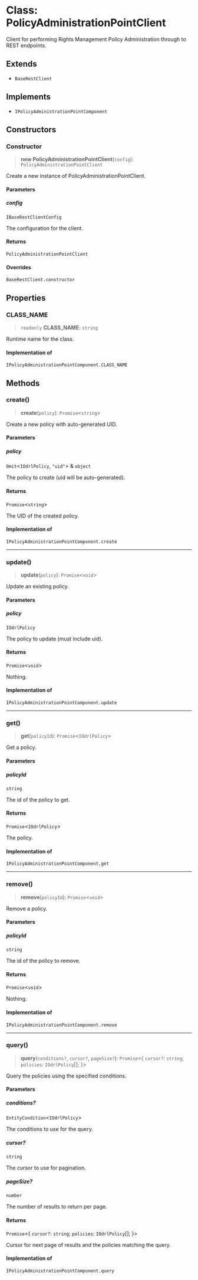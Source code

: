 # Class: PolicyAdministrationPointClient

Client for performing Rights Management Policy Administration through to REST endpoints.

## Extends

- `BaseRestClient`

## Implements

- `IPolicyAdministrationPointComponent`

## Constructors

### Constructor

> **new PolicyAdministrationPointClient**(`config`): `PolicyAdministrationPointClient`

Create a new instance of PolicyAdministrationPointClient.

#### Parameters

##### config

`IBaseRestClientConfig`

The configuration for the client.

#### Returns

`PolicyAdministrationPointClient`

#### Overrides

`BaseRestClient.constructor`

## Properties

### CLASS\_NAME

> `readonly` **CLASS\_NAME**: `string`

Runtime name for the class.

#### Implementation of

`IPolicyAdministrationPointComponent.CLASS_NAME`

## Methods

### create()

> **create**(`policy`): `Promise`\<`string`\>

Create a new policy with auto-generated UID.

#### Parameters

##### policy

`Omit`\<`IOdrlPolicy`, `"uid"`\> & `object`

The policy to create (uid will be auto-generated).

#### Returns

`Promise`\<`string`\>

The UID of the created policy.

#### Implementation of

`IPolicyAdministrationPointComponent.create`

***

### update()

> **update**(`policy`): `Promise`\<`void`\>

Update an existing policy.

#### Parameters

##### policy

`IOdrlPolicy`

The policy to update (must include uid).

#### Returns

`Promise`\<`void`\>

Nothing.

#### Implementation of

`IPolicyAdministrationPointComponent.update`

***

### get()

> **get**(`policyId`): `Promise`\<`IOdrlPolicy`\>

Get a policy.

#### Parameters

##### policyId

`string`

The id of the policy to get.

#### Returns

`Promise`\<`IOdrlPolicy`\>

The policy.

#### Implementation of

`IPolicyAdministrationPointComponent.get`

***

### remove()

> **remove**(`policyId`): `Promise`\<`void`\>

Remove a policy.

#### Parameters

##### policyId

`string`

The id of the policy to remove.

#### Returns

`Promise`\<`void`\>

Nothing.

#### Implementation of

`IPolicyAdministrationPointComponent.remove`

***

### query()

> **query**(`conditions?`, `cursor?`, `pageSize?`): `Promise`\<\{ `cursor?`: `string`; `policies`: `IOdrlPolicy`[]; \}\>

Query the policies using the specified conditions.

#### Parameters

##### conditions?

`EntityCondition`\<`IOdrlPolicy`\>

The conditions to use for the query.

##### cursor?

`string`

The cursor to use for pagination.

##### pageSize?

`number`

The number of results to return per page.

#### Returns

`Promise`\<\{ `cursor?`: `string`; `policies`: `IOdrlPolicy`[]; \}\>

Cursor for next page of results and the policies matching the query.

#### Implementation of

`IPolicyAdministrationPointComponent.query`
